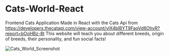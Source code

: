 # Cats-World-React
Frontend Cats Application Made in React with the Cats Api from https://developers.thecatapi.com/view-account/ylX4blBYT9FaoVd6OhvR?report=bOoHBz-8t
This website will teach you about different breeds, origin of breeds, their personality, and fun social facts!

![Cats_World_Screenshot](https://github.com/jasmineah222/Cats-World-React/assets/145783533/d95fa290-59c0-4fa3-84af-0be6ad6812ff)
